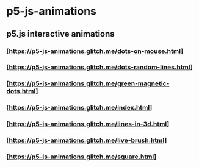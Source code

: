 # p5-js-animations
## p5.js interactive animations
### [https://p5-js-animations.glitch.me/dots-on-mouse.html]
### [https://p5-js-animations.glitch.me/dots-random-lines.html]
### [https://p5-js-animations.glitch.me/green-magnetic-dots.html]
### [https://p5-js-animations.glitch.me/index.html]
### [https://p5-js-animations.glitch.me/lines-in-3d.html]
### [https://p5-js-animations.glitch.me/live-brush.html]
### [https://p5-js-animations.glitch.me/square.html]

